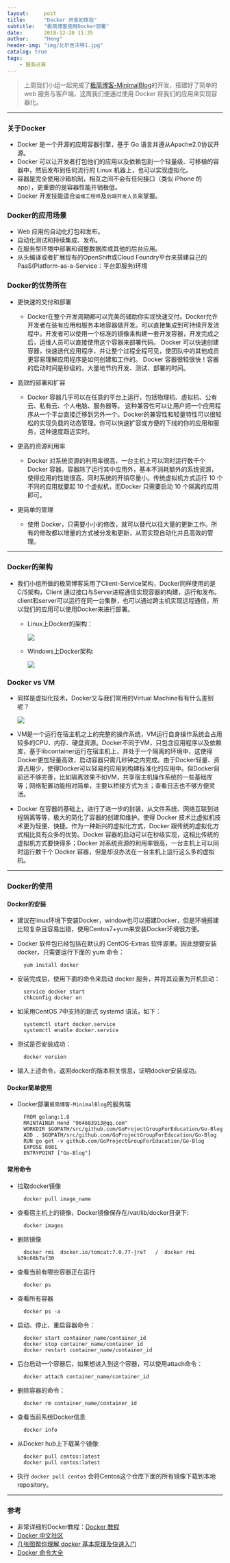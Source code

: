 ```yaml
---
layout:     post
title:      "Docker 开发初体验"
subtitle:   "极简博客使用Docker部署"
date:       2018-12-20 11:35
author:     "Heng"
header-img: "img/比尔吉沃特1.jpg"
catalog: true
tags:
    - 服务计算
---
```

>上周我们小组一起完成了[极简博客-MinimalBlog](https://clearloveh.github.io/2018/12/14/service-computing-MinamalBlog/)的开发，搭建好了简单的 web 服务与客户端，这周我们便通过使用 Docker 将我们的应用来实现容器化。

---
### 关于Docker
- Docker 是一个开源的应用容器引擎，基于 Go 语言并遵从Apache2.0协议开源。
- Docker 可以让开发者打包他们的应用以及依赖包到一个轻量级、可移植的容器中，然后发布到任何流行的 Linux 机器上，也可以实现虚拟化。
- 容器是完全使用沙箱机制，相互之间不会有任何接口（类似 iPhone 的 app），更重要的是容器性能开销极低。
- Docker 开发技能适合`运维工程师`及`后端开发人员`来掌握。

### Docker的应用场景
- Web 应用的自动化打包和发布。
- 自动化测试和持续集成、发布。
- 在服务型环境中部署和调整数据库或其他的后台应用。
- 从头编译或者扩展现有的OpenShift或Cloud Foundry平台来搭建自己的PaaS(Platform-as-a-Service：平台即服务)环境

### Docker的优势所在
- 更快速的交付和部署
    - Docker在整个开发周期都可以完美的辅助你实现快速交付。Docker允许开发者在装有应用和服务本地容器做开发。可以直接集成到可持续开发流程中。开发者可以使用一个标准的镜像来构建一套开发容器，开发完成之后，运维人员可以直接使用这个容器来部署代码。 Docker 可以快速创建容器，快速迭代应用程序，并让整个过程全程可见，使团队中的其他成员更容易理解应用程序是如何创建和工作的。 Docker 容器很轻很快！容器的启动时间是秒级的，大量地节约开发、测试、部署的时间。
- 高效的部署和扩容
    - Docker 容器几乎可以在任意的平台上运行，包括物理机、虚拟机、公有云、私有云、个人电脑、服务器等。 这种兼容性可以让用户把一个应用程序从一个平台直接迁移到另外一个。Docker的兼容性和轻量特性可以很轻松的实现负载的动态管理。你可以快速扩容或方便的下线的你的应用和服务，这种速度趋近实时。

- 更高的资源利用率
    - Docker 对系统资源的利用率很高，一台主机上可以同时运行数千个 Docker 容器。容器除了运行其中应用外，基本不消耗额外的系统资源，使得应用的性能很高，同时系统的开销尽量小。传统虚拟机方式运行 10 个不同的应用就要起 10 个虚拟机，而Docker 只需要启动 10 个隔离的应用即可。

- 更简单的管理
    - 使用 Docker，只需要小小的修改，就可以替代以往大量的更新工作。所有的修改都以增量的方式被分发和更新，从而实现自动化并且高效的管理。

---
### Docker的架构
- 我们小组所做的极简博客采用了Client-Service架构，Docker同样使用的是C/S架构，Client 通过接口与Server进程通信实现容器的构建，运行和发布。client和server可以运行在同一台集群，也可以通过跨主机实现远程通信，所以我们的应用可以使用Docker来进行部署。
    - Linux上Docker的架构：

        ![](/img/in-post/post-fuwujisuan/docker/1.png)

    - Windows上Docker架构:

        ![](/img/in-post/post-fuwujisuan/docker/2.png)

### Docker vs VM
- 同样是虚拟化技术，Docker又与我们常用的Virtual Machine有有什么差别呢？

    ![](/img/in-post/post-fuwujisuan/docker/3.png)

- VM是一个运行在宿主机之上的完整的操作系统，VM运行自身操作系统会占用较多的CPU、内存、硬盘资源。Docker不同于VM，只包含应用程序以及依赖库，基于libcontainer运行在宿主机上，并处于一个隔离的环境中，这使得Docker更加轻量高效，启动容器只需几秒钟之内完成。由于Docker轻量、资源占用少，使得Docker可以轻易的应用到构建标准化的应用中。但Docker目前还不够完善，比如隔离效果不如VM，共享宿主机操作系统的一些基础库等；网络配置功能相对简单，主要以桥接方式为主；查看日志也不够方便灵活。
        
- Docker 在容器的基础上，进行了进一步的封装，从文件系统、网络互联到进程隔离等等，极大的简化了容器的创建和维护。使得 Docker 技术比虚拟机技术更为轻便、快捷。作为一种新兴的虚拟化方式，Docker 跟传统的虚拟化方式相比具有众多的优势。Docker 容器的启动可以在秒级实现，这相比传统的虚拟机方式要快得多；Docker 对系统资源的利用率很高，一台主机上可以同时运行数千个 Docker 容器，但是却没办法在一台主机上运行这么多的虚拟机。

---
### Docker的使用
#### Docker的安装
- 建议在linux环境下安装Docker，window也可以搭建Docker，但是环境搭建比较复杂且容易出错，使用Centos7+yum来安装Docker环境很方便。

- Docker 软件包已经包括在默认的 CentOS-Extras 软件源里。因此想要安装 docker，只需要运行下面的 yum 命令：

        yum install docker
- 安装完成后，使用下面的命令来启动 docker 服务，并将其设置为开机启动：

        service docker start
        chkconfig docker on

- 如采用CentOS 7中支持的新式 systemd 语法，如下：

        systemctl start docker.service
        systemctl enable docker.service
- 测试是否安装成功：

        docker version
- 输入上述命令，返回docker的版本相关信息，证明docker安装成功。

#### Docker简单使用
- Docker部署`极简博客-MinimalBlog`的服务端

        FROM golang:1.8
        MAINTAINER Hend "964683913@qq.com"
        WORKDIR $GOPATH/src/github.com/GoProjectGroupForEducation/Go-Blog
        ADD . $GOPATH/src/github.com/GoProjectGroupForEducation/Go-Blog
        RUN go get -v github.com/GoProjectGroupForEducation/Go-Blog
        EXPOSE 8081
        ENTRYPOINT ["Go-Blog"]

#### 常用命令
- 拉取docker镜像

        docker pull image_name
- 查看宿主机上的镜像，Docker镜像保存在/var/lib/docker目录下:

        docker images
- 删除镜像

        docker rmi  docker.io/tomcat:7.0.77-jre7   /  docker rmi b39c68b7af30
- 查看当前有哪些容器正在运行

        docker ps
- 查看所有容器

        docker ps -a
- 启动、停止、重启容器命令：

        docker start container_name/container_id
        docker stop container_name/container_id
        docker restart container_name/container_id
- 后台启动一个容器后，如果想进入到这个容器，可以使用attach命令：

        docker attach container_name/container_id
- 删除容器的命令：

        docker rm container_name/container_id
- 查看当前系统Docker信息

        docker info
- 从Docker hub上下载某个镜像:

        docker pull centos:latest
        docker pull centos:latest
- 执行 `docker pull centos` 会将Centos这个仓库下面的所有镜像下载到本地repository。

---
### 参考
- 非常详细的Docker教程：[Docker 教程](http://www.runoob.com/docker/docker-tutorial.html)
- [Docker 中文社区](http://www.docker.org.cn/)
- [几张图帮你理解 docker 基本原理及快速入门](http://www.cnblogs.com/SzeCheng/p/6822905.html)
- [Docker 命令大全](http://www.runoob.com/docker/docker-command-manual.html)